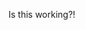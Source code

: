 Is this working?!

<!---
JohnnyDiabetes/JohnnyDiabetes is a ✨ special ✨ repository because its `README.md` (this file) appears on your GitHub profile.
You can click the Preview link to take a look at your changes.
--->

